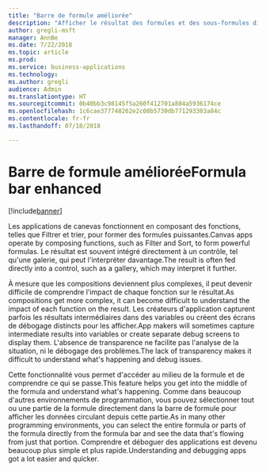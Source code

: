 ```yaml
---
title: "Barre de formule améliorée"
description: "Afficher le résultat des formules et des sous-formules directement dans la barre de formule des applications de canevas"
author: gregli-msft
manager: AnnBe
ms.date: 7/22/2018
ms.topic: article
ms.prod: 
ms.service: business-applications
ms.technology: 
ms.author: gregli
audience: Admin
ms.translationtype: HT
ms.sourcegitcommit: 0b40bb3c98145f5a260f412701a884a5936174ce
ms.openlocfilehash: 1c6cae377748262e2c08b5730db771293303a84c
ms.contentlocale: fr-fr
ms.lasthandoff: 07/18/2018

---
```

# <a name="formula-bar-enhanced"></a><span data-ttu-id="57ccf-103">Barre de formule améliorée</span><span class="sxs-lookup"><span data-stu-id="57ccf-103">Formula bar enhanced</span></span> 


[!include[banner](../../includes/banner.md)]

<span data-ttu-id="57ccf-104">Les applications de canevas fonctionnent en composant des fonctions, telles que Filtrer et trier, pour former des formules puissantes.</span><span class="sxs-lookup"><span data-stu-id="57ccf-104">Canvas apps operate by composing functions, such as Filter and Sort, to form powerful formulas.</span></span> <span data-ttu-id="57ccf-105">Le résultat est souvent intégré directement à un contrôle, tel qu'une galerie, qui peut l'interpréter davantage.</span><span class="sxs-lookup"><span data-stu-id="57ccf-105">The result is often fed directly into a control, such as a gallery, which may interpret it further.</span></span>

<span data-ttu-id="57ccf-106">À mesure que les compositions deviennent plus complexes, il peut devenir difficile de comprendre l'impact de chaque fonction sur le résultat.</span><span class="sxs-lookup"><span data-stu-id="57ccf-106">As compositions get more complex, it can become difficult to understand the impact of each function on the result.</span></span> <span data-ttu-id="57ccf-107">Les créateurs d'application capturent parfois les résultats intermédiaires dans des variables ou créent des écrans de débogage distincts pour les afficher.</span><span class="sxs-lookup"><span data-stu-id="57ccf-107">App makers will sometimes capture intermediate results into variables or create separate debug screens to display them.</span></span> <span data-ttu-id="57ccf-108">L'absence de transparence ne facilite pas l'analyse de la situation, ni le débogage des problèmes.</span><span class="sxs-lookup"><span data-stu-id="57ccf-108">The lack of transparency makes it difficult to understand what's happening and debug issues.</span></span>

<span data-ttu-id="57ccf-109">Cette fonctionnalité vous permet d'accéder au milieu de la formule et de comprendre ce qui se passe.</span><span class="sxs-lookup"><span data-stu-id="57ccf-109">This feature helps you get into the middle of the formula and understand what's happening.</span></span> <span data-ttu-id="57ccf-110">Comme dans beaucoup d'autres environnements de programmation, vous pouvez sélectionner tout ou une partie de la formule directement dans la barre de formule pour afficher les données circulant depuis cette partie.</span><span class="sxs-lookup"><span data-stu-id="57ccf-110">As in many other programming environments, you can select the entire formula or parts of the formula directly from the formula bar and see the data that's flowing from just that portion.</span></span> <span data-ttu-id="57ccf-111">Comprendre et déboguer des applications est devenu beaucoup plus simple et plus rapide.</span><span class="sxs-lookup"><span data-stu-id="57ccf-111">Understanding and debugging apps got a lot easier and quicker.</span></span>


